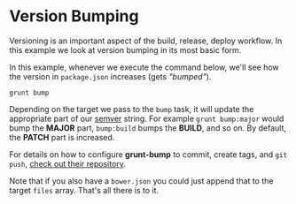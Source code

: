 # Version Bumping

Versioning is an important aspect of the build, release, deploy workflow. In this example we look at version bumping in its most basic form.

In this example, whenever we execute the command below, we'll see how the version in `package.json` increases (gets _"bumped"_).

```shell
grunt bump
```

Depending on the target we pass to the `bump` task, it will update the appropriate part of our [semver](http://semver.org/) string. For example `grunt bump:major` would bump the **MAJOR** part, `bump:build` bumps the **BUILD**, and so on. By default, the **PATCH** part is increased.

For details on how to configure **grunt-bump** to commit, create tags, and `git push`, [check out their repository](https://github.com/vojtajina/grunt-bump).

Note that if you also have a `bower.json` you could just append that to the target `files` array. That's all there is to it.
